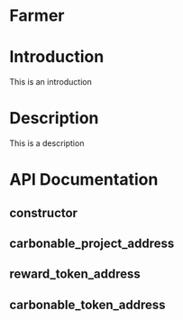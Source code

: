 
Farmer
======

# Introduction


This is an introduction


# Description


This is a description


# API Documentation

## constructor



## carbonable_project_address



## reward_token_address



## carbonable_token_address


